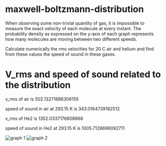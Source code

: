 # maxwell-boltzmann-distribution

When observing some non-trivial quantity of gas, it is impossible to measure the exact velocity of each
molecule at every instant. The probability density as expressed on the y-axis of each graph represents
how many molecules are moving between two different speeds.

Calculate numerically the rms velocities for 20 C air and helium and find from these values the speed of
sound in these gases.

# V_rms and speed of sound related to the distribution
v_rms of air is 502.13271686306155

speed of sound in air at 293.15 K is 343.0164739182512

v_rms of He2 is 1352.0337176808966

speed of sound in He2 at 293.15 K is 1005.7128698092711

![graph 1](maxwell-boltzmann-distribution/maxwell_boltzmann_dist_air.png)
![graph 2](maxwell-boltzmann-distribution/maxwell_boltzmann_dist_he2.png)
